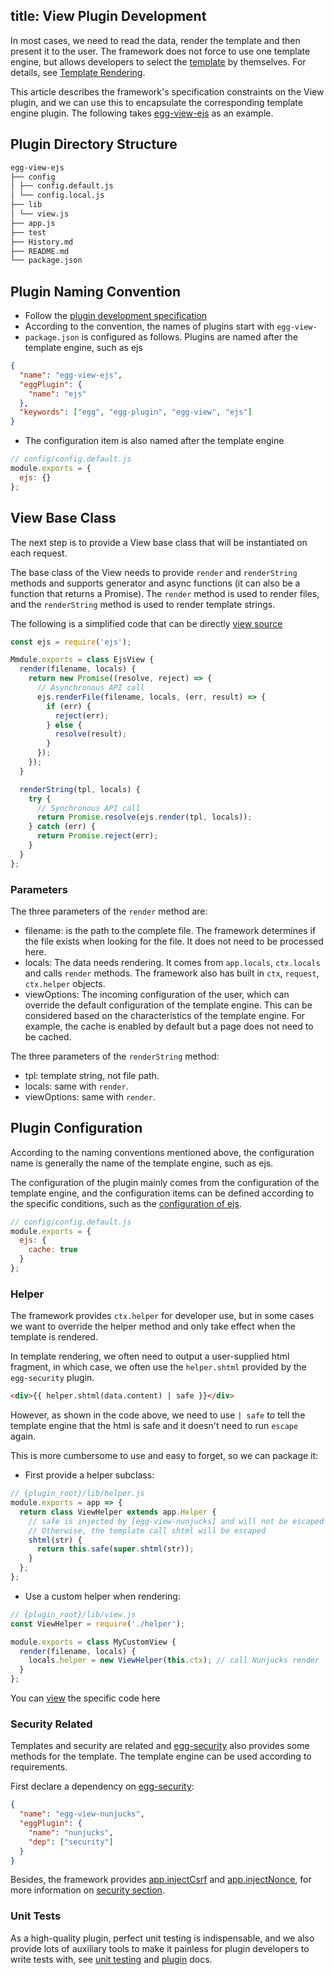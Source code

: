 title: View Plugin Development
---

In most cases, we need to read the data, render the template and then present it to the user. The framework does not force to use one template engine, but allows developers to select the [template](../core/view.md) by themselves. For details, see [Template Rendering](../core/view.md).

This article describes the framework's specification constraints on the View plugin, and we can use this to encapsulate the corresponding template engine plugin. The following takes [egg-view-ejs] as an example.

## Plugin Directory Structure

```bash
egg-view-ejs
├── config
│ ├── config.default.js
│ └── config.local.js
├── lib
│ └── view.js
├── app.js
├── test
├── History.md
├── README.md
└── package.json
```

## Plugin Naming Convention

* Follow the [plugin development specification](./plugin.md)
* According to the convention, the names of plugins start with `egg-view-`
* `package.json` is configured as follows. Plugins are named after the template engine, such as ejs

```json
{
  "name": "egg-view-ejs",
  "eggPlugin": {
    "name": "ejs"
  },
  "keywords": ["egg", "egg-plugin", "egg-view", "ejs"]
}
```

* The configuration item is also named after the template engine

```js
// config/config.default.js
module.exports = {
  ejs: {}
};
```

## View Base Class

The next step is to provide a View base class that will be instantiated on each request.

The base class of the View needs to provide `render` and `renderString` methods and supports generator and async functions (it can also be a function that returns a Promise). The `render` method is used to render files, and the `renderString` method is used to render template strings.

The following is a simplified code that can be directly [view source](https://github.com/eggjs/egg-view-ejs/blob/master/lib/view.js)

```js
const ejs = require('ejs');

Mmdule.exports = class EjsView {
  render(filename, locals) {
    return new Promise((resolve, reject) => {
      // Asynchronous API call
      ejs.renderFile(filename, locals, (err, result) => {
        if (err) {
          reject(err);
        } else {
          resolve(result);
        }
      });
    });
  }

  renderString(tpl, locals) {
    try {
      // Synchronous API call
      return Promise.resolve(ejs.render(tpl, locals));
    } catch (err) {
      return Promise.reject(err);
    }
  }
};
```

### Parameters

The three parameters of the `render` method are:

* filename: is the path to the complete file. The framework determines if the file exists when looking for the file. It does not need to be processed here.
* locals: The data needs rendering. It comes from `app.locals`, `ctx.locals` and calls `render` methods. The framework also has built in `ctx`, `request`, `ctx.helper` objects.
* viewOptions: The incoming configuration of the user, which can override the default configuration of the template engine. This can be considered based on the characteristics of the template engine. For example, the cache is enabled by default but a page does not need to be cached.

The three parameters of the `renderString` method:

* tpl: template string, not file path.
* locals: same with `render`.
* viewOptions: same with `render`.

## Plugin Configuration

According to the naming conventions mentioned above, the configuration name is generally the name of the template engine, such as ejs.

The configuration of the plugin mainly comes from the configuration of the template engine, and the configuration items can be defined according to the specific conditions, such as the [configuration of ejs](https://github.com/mde/ejs#options).

```js
// config/config.default.js
module.exports = {
  ejs: {
    cache: true
  }
};
```

### Helper

The framework provides `ctx.helper` for developer use, but in some cases we want to override the helper method and only take effect when the template is rendered.

In template rendering, we often need to output a user-supplied html fragment, in which case, we often use the `helper.shtml` provided by the `egg-security` plugin.

```html
<div>{{ helper.shtml(data.content) | safe }}</div>
```

However, as shown in the code above, we need to use `| safe` to tell the template engine that the html is safe and it doesn't need to run `escape` again.

This is more cumbersome to use and easy to forget, so we can package it:

- First provide a helper subclass:

```js
// {plugin_root}/lib/helper.js
module.exports = app => {
  return class ViewHelper extends app.Helper {
    // safe is injected by [egg-view-nunjucks] and will not be escaped during rendering.
    // Otherwise, the template call shtml will be escaped
    shtml(str) {
      return this.safe(super.shtml(str));
    }
  };
};
```

- Use a custom helper when rendering:

```js
// {plugin_root}/lib/view.js
const ViewHelper = require('./helper');

module.exports = class MyCustomView {
  render(filename, locals) {
    locals.helper = new ViewHelper(this.ctx); // call Nunjucks render
  }
};
```

You can [view](https://github.com/eggjs/egg-view-nunjucks/blob/2ee5ee992cfd95bc0bb5b822fbd72a6778edb118/lib/view.js#L11) the specific code here

### Security Related

Templates and security are related and [egg-security] also provides some methods for the template. The template engine can be used according to requirements.

First declare a dependency on [egg-security]:

```json
{
  "name": "egg-view-nunjucks",
  "eggPlugin": {
    "name": "nunjucks",
    "dep": ["security"]
  }
}
```

Besides, the framework provides [app.injectCsrf](../core/security.md#appinjectcsrfstr) and [app.injectNonce](../core/security.md#appinjectnonncestr), for more information on [security section](../core/security.md).

### Unit Tests

As a high-quality plugin, perfect unit testing is indispensable, and we also provide lots of auxiliary tools to make it painless for plugin developers to write tests with, see [unit testing](../core/unittest.md) and [plugin](./plugin.md) docs.

[egg-security]: https://github.com/eggjs/egg-security
[egg-view-nunjucks]: https://github.com/eggjs/egg-view-nunjucks
[egg-view-ejs]: https://github.com/eggjs/egg-view-ejs
